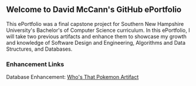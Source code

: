 ## Welcome to David McCann's GitHub ePortfolio

This ePortfolio was a final capstone project for Southern New Hampshire University's Bachelor's of Computer Science curriculum. In this ePortfolio, I will take two previous artifacts and enhance them to showcase my growth and knowledge of Software Design and Engineering, Algorithms and Data Structures, and Databases.

### Enhancement Links

Database Enhancement: [Who's That Pokemon Artifact](https://davidmccannjr.github.io/ePortfolio/database)
